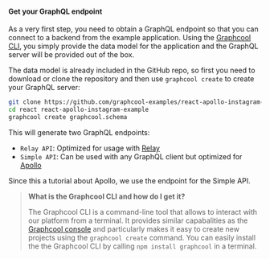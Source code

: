 #### Get your GraphQL endpoint

As a very first step, you need to obtain a GraphQL endpoint so that you can connect to a backend from the example application. 
Using the [Graphcool CLI](https://www.npmjs.com/package/graphcool), you simply provide the data model for the application and the GraphQL server will be provided out of the box.


The data model is already included in the GitHub repo, so first you need to download or clone the repository and then use `graphcool create` to create your GraphQL server: 

```sh
git clone https://github.com/graphcool-examples/react-apollo-instagram-example.git
cd react react-apollo-instagram-example
graphcool create graphcool.schema 
```

This will generate two GraphQL endpoints:

- `Relay API`: Optimized for usage with [Relay]()
- `Simple API`: Can be used with any GraphQL client but optimized for [Apollo]()

Since this a tutorial about Apollo, we use the endpoint for the Simple API.


> **What is the Graphcool CLI and how do I get it?**
> 
> The Graphcool CLI is a command-line tool that allows to interact with our platform from a terminal. It provides similar capabalities as the [Graphcool console](https://console.graph.cool) and particularly makes it easy to create new projects using the `graphcool create` command.
You can easily install the the Graphcool CLI by calling `npm install graphcool` in a terminal. 


